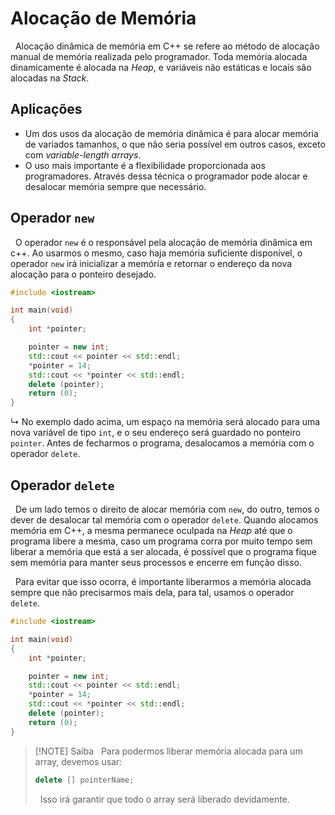 # Alocação de Memória
&nbsp; Alocação dinâmica de memória em C++ se refere ao método de alocação manual de memória realizada pelo programador. Toda memória alocada dinamicamente é alocada na _Heap_, e variáveis não estáticas e locais são alocadas na _Stack_.

## Aplicações

* Um dos usos da alocação de memória dinâmica é para alocar memória de variados tamanhos, o que não seria possível em outros casos, exceto com _variable-length arrays_.
* O uso mais importante é a flexibilidade proporcionada aos programadores. Através dessa técnica o programador pode alocar e desalocar memória sempre que necessário.
## Operador `new`

&nbsp; O operador `new` é o responsável pela alocação de memória dinâmica em c++. Ao usarmos o mesmo, caso haja memória suficiente disponível, o operador `new` irá inicializar a memória e retornar o endereço da nova alocação para o ponteiro desejado.

```cpp
#include <iostream>

int main(void)
{
	int *pointer;

	pointer = new int;
	std::cout << pointer << std::endl;
	*pointer = 14;
	std::cout << *pointer << std::endl;
	delete (pointer);
	return (0);
}
```
&rdsh; No exemplo dado acima, um espaço na memória será alocado para uma nova variável de tipo `int`, e o seu endereço será guardado no ponteiro `pointer`. Antes de fecharmos o programa, desalocamos a memória com o operador `delete`.

## Operador `delete`
&nbsp; De um lado temos o direito de alocar memória com `new`, do outro, temos o dever de desalocar tal memória com o operador `delete`.  Quando alocamos memória em C++, a mesma permanece oculpada na _Heap_ até que o programa libere a mesma, caso um programa corra por muito tempo sem liberar a memória que está a ser alocada, é possível que o programa fique sem memória para manter seus processos e encerre em função disso.

&nbsp; Para evitar que isso ocorra, é importante liberarmos a memória alocada sempre que não precisarmos mais dela, para tal, usamos o operador `delete`.

```cpp
#include <iostream>

int main(void)
{
	int *pointer;

	pointer = new int;
	std::cout << pointer << std::endl;
	*pointer = 14;
	std::cout << *pointer << std::endl;
	delete (pointer);
	return (0);
}
```

> [!NOTE] Saiba
> &nbsp; Para podermos liberar memória alocada para um array, devemos usar:
> ```cpp
> delete [] pointerName;
> ```
> &nbsp; Isso irá garantir que todo o array será liberado devidamente.

